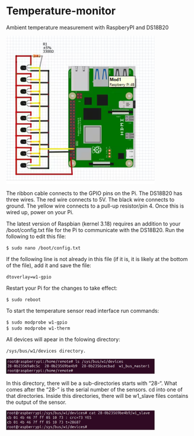 # Temperature-monitor
Ambient temperature measurement with RaspberyPI and DS18B20

<img  src="images/1.png" width=400>

The ribbon cable connects to the GPIO pins on the Pi. The DS18B20 has three wires. The red wire connects to 5V. 
The black wire connects to ground. The yellow wire connects to a pull-up resistor/pin 4. Once this is wired up, power on your Pi.

The latest version of Raspbian (kernel 3.18) requires an addition to your /boot/config.txt file for the Pi
to communicate with the DS18B20. Run the following to edit this file: 

    $ sudo nano /boot/config.txt

If the following line is not already in this file (if it is, it is likely at the bottom of the file), add it and save the file:

    dtoverlay=w1-gpio

Restart your Pi for the changes to take effect:

    $ sudo reboot

To start the temperature sensor read interface run commands:

    $ sudo modprobe w1-gpio
    $ sudo modprobe w1-therm

All devices will apear in the folowing directory:

    /sys/bus/w1/devices directory.

<img  src="images/2.png" width=400>

In this directory, there will be a sub-directories starts with “28-“. What comes after the “28-” is the serial number of the sensors. cd into one of that directories. Inside this directories, there will be w1_slave files contains the output of the sensor.

<img  src="images/3.png" width=400>

